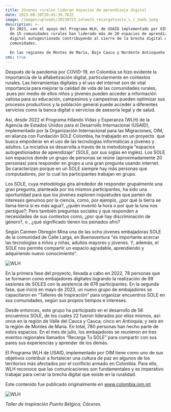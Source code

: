 ```yaml
---
title: Jóvenes rurales lideran espacios de aprendizaje digital
date: 2023-08-30T20:43:39.762Z
image: /images/uploads/20230722_solewlh_recargatusole_v_c_2web.jpeg
description: >-
  En 2023, con el apoyo del Programa WLH, de USAID implementado por OIM, jóvenes
  de 15 comunidades rurales han liderado más de 20 espacios de aprendizaje
  digital autogestionado contribuyendo al cierre de la brecha digital en sus
  comunidades. 

  En las regiones de Montes de María, Bajo Cauca y Nordeste Antioqueño y Valle y Norte del Cauca, los jóvenes embajadores digitales están por compartir experiencias y recargarse para seguir trabajando por la paz de su región, usando herramientas digitales. 
cms: true
---
```

Después de la pandemia por COVID-19, en Colombia se hizo evidente la importancia de la alfabetización digital, particularmente en contextos rurales. Las herramientas digitales y el uso del internet son de vital importancia para mejorar la calidad de vida de las comunidades rurales,  pues por medio de ellos niños y jóvenes pueden acceder a información valiosa para su educación, campesinos y campesinas pueden optimizar sus procesos productivos y la población general puede acceder a diferentes servicios como la banca digital o servicios de asesoría legal y de salud.

Así, desde 2022 el Programa Hilando Vidas y Esperanza (WLH) de la Agencia de Estados Unidos para el Desarrollo Internacional (USAID), implementado por la Organización Internacional para las Migraciones, OIM, en alianza con Fundación SOLE Colombia, ha trabajado en un proyecto  que busca empoderar en el uso de las tecnologías informáticas a jóvenes y adultos. La iniciativa se desarrolla a través de la metodología “espacios autogestionados de aprendizaje” (SOLE, por sus siglas en inglés). Los SOLE son espacios donde un grupo de personas se reúne (aproximadamente 20 personas) para responder en grupo a una gran pregunta usando internet. Se caracterizan porque en un SOLE siempre hay más personas que computadores, por lo cual los participantes trabajan en grupo.

Los SOLE, cuya metodología gira alrededor de responder grupalmente una gran pregunta, planteada por los mismos participantes, ha sido una oportunidad para que los jóvenes exploren inquietudes que parten de intereses genuinos por la ciencia, como, por ejemplo, ¿por qué la tierra se llama tierra si es más agua?, ¿quién inventó la hora o por que la luna nos persigue?; Pero también preguntas sociales y que responden a necesidades de sus contextos como, ¿por qué hay discriminación de género?, o , ¿qué significado tienen los peinados afro?

Según Carmen Obregón Mina una de las ocho jóvenes embajadoras SOLE de la comunidad de Calle Larga, en Buenaventura "es importante acercar las tecnologías a niños y niñas, adultos mayores y jóvenes. Y, además, el SOLE nos permite compartir un espacio agradable, aprendiendo y adquiriendo nuevo conocimiento”.

![WLH](https://colombia.iom.int/sites/g/files/tmzbdl1011/files/images/Notas/20230518_solewlh_tallerdeinspiracion_callelarga_2-1web.jpg)

En la primera fase del proyecto, llevada a cabo en 2022, 78 personas que se formaron como embajadores digitales logrando la realización de 89 sesiones de SOLES con la asistencia de 876 participantes. En la segunda fase, que inició en mayo de 2023, un nuevo grupo de embajadores se capacitaron en “Talleres de Inspiración” para organizar encuentros SOLE en sus comunidades, según sus propios tiempos e intereses. 

Desde entonces, este grupo ha participado en el desarrollo de 56 encuentros SOLE, de los cuales 22 fueron liderados por ellos mismos, así: once en la región de Valle del Cauca y Cauca; cinco en Antioquia; y seis en la región de Montes de María. En total, 780 personas han hecho parte de estos espacios. En el mes de julio, los embajadores se reunieron en tres eventos regionales llamados “Recarga Tu SOLE” para compartir con sus pares sus experiencias y aprender de los demás.

El Programa WLH de USAID, implementado por OIM tiene como uno de sus objetivos contribuir a fortalecer una cultura de paz en algunos de los territorios más afectados por el conflicto armado en Colombia. Para ello, WLH reconoce que las comunicaciones son fundamentales y es imperativo trabajar para cerrar la brecha digital que existe en la ruralidad.

Este contenido fue publicado originalmente en www.colombia.iom.int

![WLH](https://colombia.iom.int/sites/g/files/tmzbdl1011/files/images/Notas/20230607_solwwlh_tallerdeinspiracion_ptobelgica_4web.jpg)

*Taller de Inspiración Puerto Bélgica, Cáceres.*